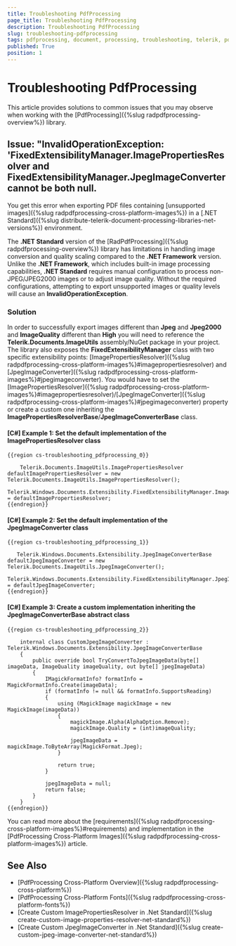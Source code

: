```yaml
---
title: Troubleshooting PdfProcessing
page_title: Troubleshooting PdfProcessing
description: Troubleshooting PdfProcessing
slug: troubleshooting-pdfprocessing
tags: pdfprocessing, document, processing, troubleshooting, telerik, pdf, image, resolver, converter
published: True
position: 1
---
```


# Troubleshooting PdfProcessing

This article provides solutions to common issues that you may observe when working with the [PdfProcessing]({%slug radpdfprocessing-overview%}) library.

## Issue: "InvalidOperationException: 'FixedExtensibilityManager.ImagePropertiesResolver and FixedExtensibilityManager.JpegImageConverter cannot be both null.

You get this error when exporting PDF files containing [unsupported images]({%slug radpdfprocessing-cross-platform-images%}) in a [.NET Standard]({%slug distribute-telerik-document-processing-libraries-net-versions%}) environment.

The **.NET Standard** version of the [RadPdfProcessing]({%slug radpdfprocessing-overview%}) library has limitations in handling image conversion and quality scaling compared to the **.NET Framework** version. Unlike the **.NET Framework**, which includes built-in image processing capabilities, **.NET Standard** requires manual configuration to process non-JPEG/JPEG2000 images or to adjust image quality. Without the required configurations, attempting to export unsupported images or quality levels will cause an **InvalidOperationException**.

### Solution

In order to successfully export images different than **Jpeg** and **Jpeg2000** and **ImageQuality** different than **High** you will need to reference the **Telerik.Documents.ImageUtils** assembly/NuGet package in your project. The library also exposes the **FixedExtensibilityManager** class with two specific extensibility points: [ImagePropertiesResolver]({%slug radpdfprocessing-cross-platform-images%}#imagepropertiesresolver) and [JpegImageConverter]({%slug radpdfprocessing-cross-platform-images%}#jpegimageconverter). You would have to set the [ImagePropertiesResolver]({%slug radpdfprocessing-cross-platform-images%}#imagepropertiesresolver)/[JpegImageConverter]({%slug radpdfprocessing-cross-platform-images%}#jpegimageconverter) property or create a custom one inheriting the **ImagePropertiesResolverBase**/**JpegImageConverterBase** class.

#### **[C#] Example 1: Set the default implementation of the ImagePropertiesResolver class**
    {{region cs-troubleshooting_pdfprocessing_0}}

        Telerik.Documents.ImageUtils.ImagePropertiesResolver defaultImagePropertiesResolver = new Telerik.Documents.ImageUtils.ImagePropertiesResolver();
        Telerik.Windows.Documents.Extensibility.FixedExtensibilityManager.ImagePropertiesResolver = defaultImagePropertiesResolver;
    {{endregion}}

#### **[C#] Example 2: Set the default implementation of the JpegImageConverter class**
    {{region cs-troubleshooting_pdfprocessing_1}}

       Telerik.Windows.Documents.Extensibility.JpegImageConverterBase defaultJpegImageConverter = new Telerik.Documents.ImageUtils.JpegImageConverter();
       Telerik.Windows.Documents.Extensibility.FixedExtensibilityManager.JpegImageConverter = defaultJpegImageConverter;
    {{endregion}}

#### **[C#] Example 3: Create a custom implementation inheriting the JpegImageConverterBase abstract class**
    {{region cs-troubleshooting_pdfprocessing_2}}

        internal class CustomJpegImageConverter : Telerik.Windows.Documents.Extensibility.JpegImageConverterBase
        {
            public override bool TryConvertToJpegImageData(byte[] imageData, ImageQuality imageQuality, out byte[] jpegImageData)
            {
                IMagickFormatInfo? formatInfo = MagickFormatInfo.Create(imageData);
                if (formatInfo != null && formatInfo.SupportsReading)
                {
                    using (MagickImage magickImage = new MagickImage(imageData))
                    {
                        magickImage.Alpha(AlphaOption.Remove);
                        magickImage.Quality = (int)imageQuality;

                        jpegImageData = magickImage.ToByteArray(MagickFormat.Jpeg);
                    }

                    return true;
                }

                jpegImageData = null;
                return false;
            }
        }
    {{endregion}}


You can read more about the [requirements]({%slug radpdfprocessing-cross-platform-images%}#requirements) and implementation in the [PdfProcessing Cross-Platform Images]({%slug radpdfprocessing-cross-platform-images%}) article.

## See Also

* [PdfProcessing Cross-Platform Overview]({%slug radpdfprocessing-cross-platform%})
* [PdfProcessing Cross-Platform Fonts]({%slug radpdfprocessing-cross-platform-fonts%})
* [Create Custom ImagePropertiesResolver in .Net Standard]({%slug create-custom-image-properties-resolver-net-standard%})
* [Create Custom JpegImageConverter in .Net Standard]({%slug create-custom-jpeg-image-converter-net-standard%})
